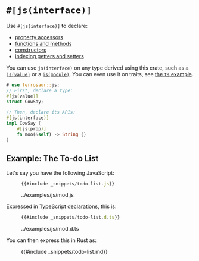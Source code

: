# `#[js(interface)]`

Use `#[js(interface)]` to declare:

- [property accessors](interface/prop.md)
- [functions and methods](interface/func.md)
- [constructors](interface/new.md)
- [indexing getters and setters](interface/get-set.md)

You can use `js(interface)` on any type derived using this crate, such as a
[`js(value)`](value.md) or a [`js(module)`](module.md). You can even use it on traits,
see [the `ts` example](../examples/ts.md#declaring-interfaces-for-libts).

```rust
# use ferrosaur::js;
// First, declare a type:
#[js(value)]
struct CowSay;

// Then, declare its APIs:
#[js(interface)]
impl CowSay {
    #[js(prop)]
    fn moo(&self) -> String {}
}
```

## Example: The To-do List

Let's say you have the following JavaScript:

<figure>

```js
{{#include _snippets/todo-list.js}}
```

  <figcaption>../examples/js/mod.js</figcaption>
</figure>

Expressed in [TypeScript declarations][declarations], this is:

<figure>

```ts
{{#include _snippets/todo-list.d.ts}}
```

  <figcaption>../examples/js/mod.d.ts</figcaption>
</figure>

You can then express this in Rust as:

<figure>

{{#include _snippets/todo-list.md}}

</figure>

<!-- prettier-ignore-start -->

[declarations]: https://www.typescriptlang.org/docs/handbook/declaration-files/introduction.html

<!-- prettier-ignore-end -->
